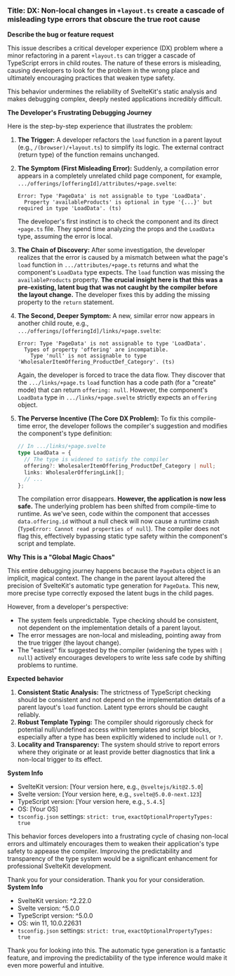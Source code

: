 ### **Title: DX: Non-local changes in `+layout.ts` create a cascade of misleading type errors that obscure the true root cause**

**Describe the bug or feature request**

This issue describes a critical developer experience (DX) problem where a minor refactoring in a parent `+layout.ts` can trigger a cascade of TypeScript errors in child routes. The nature of these errors is misleading, causing developers to look for the problem in the wrong place and ultimately encouraging practices that weaken type safety.

This behavior undermines the reliability of SvelteKit's static analysis and makes debugging complex, deeply nested applications incredibly difficult.

**The Developer's Frustrating Debugging Journey**

Here is the step-by-step experience that illustrates the problem:

1.  **The Trigger:** A developer refactors the `load` function in a parent layout (e.g., `/(browser)/+layout.ts`) to simplify its logic. The external contract (return type) of the function remains unchanged.

2.  **The Symptom (First Misleading Error):** Suddenly, a compilation error appears in a completely unrelated child page component, for example, `.../offerings/[offeringId]/attributes/+page.svelte`:
    ```
    Error: Type 'PageData' is not assignable to type 'LoadData'.
      Property 'availableProducts' is optional in type '{...}' but required in type 'LoadData'. (ts)
    ```
    The developer's first instinct is to check the component and its direct `+page.ts` file. They spend time analyzing the props and the `LoadData` type, assuming the error is local.

3.  **The Chain of Discovery:** After some investigation, the developer realizes that the error is caused by a mismatch between what the page's `load` function in `.../attributes/+page.ts` returns and what the component's `LoadData` type expects. The `load` function was missing the `availableProducts` property. **The crucial insight here is that this was a pre-existing, latent bug that was not caught by the compiler before the layout change.** The developer fixes this by adding the missing property to the `return` statement.

4.  **The Second, Deeper Symptom:** A new, similar error now appears in another child route, e.g., `.../offerings/[offeringId]/links/+page.svelte`:
    ```
    Error: Type 'PageData' is not assignable to type 'LoadData'.
      Types of property 'offering' are incompatible.
        Type 'null' is not assignable to type 'WholesalerItemOffering_ProductDef_Category'. (ts)
    ```
    Again, the developer is forced to trace the data flow. They discover that the `.../links/+page.ts` `load` function has a code path (for a "create" mode) that can return `offering: null`. However, the component's `LoadData` type in `.../links/+page.svelte` strictly expects an `offering` object.

5.  **The Perverse Incentive (The Core DX Problem):** To fix this compile-time error, the developer follows the compiler's suggestion and modifies the component's type definition:
    ```typescript
    // In .../links/+page.svelte
    type LoadData = {
      // The type is widened to satisfy the compiler
      offering?: WholesalerItemOffering_ProductDef_Category | null;
      links: WholesalerOfferingLink[];
      // ...
    };
    ```
    The compilation error disappears. **However, the application is now less safe.** The underlying problem has been shifted from compile-time to runtime. As we've seen, code within the component that accesses `data.offering.id` without a null check will now cause a runtime crash (`TypeError: Cannot read properties of null`). The compiler does not flag this, effectively bypassing static type safety within the component's script and template.

**Why This is a "Global Magic Chaos"**

This entire debugging journey happens because the `PageData` object is an implicit, magical context. The change in the parent layout altered the precision of SvelteKit's automatic type generation for `PageData`. This new, more precise type correctly exposed the latent bugs in the child pages.

However, from a developer's perspective:
*   The system feels unpredictable. Type checking should be consistent, not dependent on the implementation details of a parent layout.
*   The error messages are non-local and misleading, pointing away from the true trigger (the layout change).
*   The "easiest" fix suggested by the compiler (widening the types with `| null`) actively encourages developers to write less safe code by shifting problems to runtime.

**Expected behavior**

1.  **Consistent Static Analysis:** The strictness of TypeScript checking should be consistent and not depend on the implementation details of a parent layout's `load` function. Latent type errors should be caught reliably.
2.  **Robust Template Typing:** The compiler should rigorously check for potential null/undefined access within templates and script blocks, especially after a type has been explicitly widened to include `null` or `?`.
3.  **Locality and Transparency:** The system should strive to report errors where they originate or at least provide better diagnostics that link a non-local trigger to its effect.

**System Info**
*   SvelteKit version: [Your version here, e.g., `@sveltejs/kit@2.5.0`]
*   Svelte version: [Your version here, e.g., `svelte@5.0.0-next.123`]
*   TypeScript version: [Your version here, e.g., `5.4.5`]
*   OS: [Your OS]
*   `tsconfig.json` settings: `strict: true`, `exactOptionalPropertyTypes: true`

This behavior forces developers into a frustrating cycle of chasing non-local errors and ultimately encourages them to weaken their application's type safety to appease the compiler. Improving the predictability and transparency of the type system would be a significant enhancement for professional SvelteKit development.

Thank you for your consideration.
Thank you for your consideration.
**System Info**
*   SvelteKit version: ^2.22.0
*   Svelte version: ^5.0.0
*   TypeScript version: ^5.0.0
*   OS: win 11, 10.0.22631
*   `tsconfig.json` settings: `strict: true`, `exactOptionalPropertyTypes: true`

Thank you for looking into this. The automatic type generation is a fantastic feature, and improving the predictability of the type inference would make it even more powerful and intuitive.